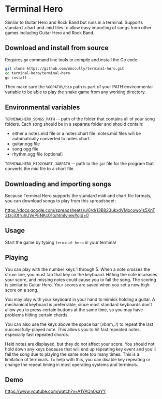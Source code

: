 # Terminal Hero

Similar to Guitar Hero and Rock Band but runs in a terminal. Supports standard .chart and .mid files to allow easy importing of songs from other games including Guitar Hero and Rock Band.

## Download and install from source

Requires `go` command line tools to compile and install the Go code.

```bash
git clone https://github.com/omccully/terminal-hero.git
cd terminal-hero/terminal-hero
go install .
```

Then make sure the `%GOPATH%/bin` path is part of your PATH environmental variable to be able to play the snake game from any working directory.

## Environmental variables

`TERMINALHERO_SONGS_PATH` -- path of the folder that contains all of your song folders. Each song should be in a separate folder and should contain:

- either a notes.mid file or a notes.chart file. notes.mid files will be automatically converted to notes.chart.
- guitar.ogg file
- song.ogg file
- rhythm.ogg file (optional)

`TERMINALHERO_MID2CHART_JARPATH` -- path to the .jar file for the program that converts the mid file to a chart file.

## Downloading and importing songs

Because Terminal Hero supports the standard midi and chart file formats, you can download songs to play from this spreadsheet:

https://docs.google.com/spreadsheets/u/0/d/13B823ukxdVMocowo1s5XnT3tzciOfruhUVePENKc01o/htmlview#gid=0

## Usage

Start the game by typing `terminal-hero` in your terminal

## Playing

You can play with the number keys 1 through 5. When a note crosses the strum line, you must tap that key on the keyboard. Hitting the note increases your score, and missing notes could cause you to fail the song. The scoring is similar to Guitar Hero. Your scores are saved when you set a new high score on a song.

You may play with your keyboard in your hand to mimick holding a guitar. A mechanical keyboard is preferrable, since most standard keyboards don't allow you to press certain buttons at the same time, so you may have problems hitting certain chords. 

You can also use the keys above the space bar (vbnm,./) to repeat the last successfully-played note. This allows you to hit fast repeated notes, especially fast repeated chords. 

Held notes are displayed, but they do not affect your score. You should not hold down any keys because that will end up repeating key event and you'll fail the song due to playing the same note too many times. This is a limitation of terminals. To help with this, you can disable key repeating or change the repeat timing in most operating systems and terminals.

## Demo

https://www.youtube.com/watch?v=A1YAOn0saYY
